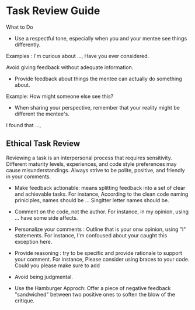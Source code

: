 
# Task Review Guide 
What to Do                            

* Use a respectful tone, especially when 
you and your mentee see things differently.

Examples : I'm curious about ..., Have you ever considered. 

Avoid giving feedback without adequate information.


* Provide feedback about things the mentee can actually do something about.

Example: How might someone else see this?

* When sharing your perspective, remember that your reality might be different the mentee's.

I found that ..., 

## Ethical Task Review
Reviewing a task is an interpersonal process that requires sensitivity. Different maturity levels, experiences, and code style preferences may cause misunderstandings. Always strive to be polite, positive, and friendly in your comments.

* Make feedback actionable: means splitting feedback into a set of clear and achievable tasks. For instance, According to the clean code naming priniciples, names should be ... Singltter letter names should be.

* Comment on the code, not the author. For instance, in my opinion, using ... have some side affects.


* Personalize your comments : Outline that is your onw opinion, using "I" statements. For instance, I'm confoused about your caught this exception here.

* Provide reasoning : try to be specific and provide rationale to support your comment. For instance, Please consider using braces to your code. Could you please make sure to add 
* Avoid being judgmental.
* Use the Hamburger Approch: Offer a piece of negative feedback "sandwiched" between two positive ones to soften the blow of the critique.